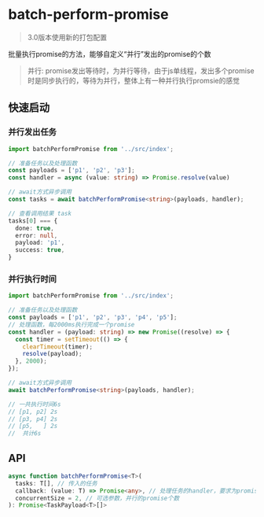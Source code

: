 # batch-perform-promise

> 3.0版本使用新的打包配置

批量执行promise的方法，能够自定义“并行”发出的promise的个数

> 并行: promise发出等待时，为并行等待，由于js单线程，发出多个promise时是同步执行的，等待为并行，整体上有一种并行执行promsie的感觉


## 快速启动

### 并行发出任务

```ts
import batchPerformPromise from '../src/index';

// 准备任务以及处理函数
const payloads = ['p1', 'p2', 'p3'];
const handler = async (value: string) => Promise.resolve(value)

// await方式异步调用
const tasks = await batchPerformPromise<string>(payloads, handler);

// 查看调用结果 task
tasks[0] === {
  done: true,
  error: null,
  payload: 'p1',
  success: true,
}
```

### 并行执行时间

```ts
import batchPerformPromise from '../src/index';

// 准备任务以及处理函数
const payloads = ['p1', 'p2', 'p3', 'p4', 'p5'];
// 处理函数，每2000ms执行完成一个promise
const handler = (payload: string) => new Promise((resolve) => {
  const timer = setTimeout(() => {
    clearTimeout(timer);
    resolve(payload);
  }, 2000);
});

// await方式异步调用
await batchPerformPromise<string>(payloads, handler);

// 一共执行时间6s
// [p1, p2] 2s
// [p3, p4] 2s
// [p5,   ] 2s
//  共计6s
```

## API

```ts
async function batchPerformPromise<T>(
  tasks: T[], // 传入的任务
  callback: (value: T) => Promise<any>, // 处理任务的handler，要求为promise调用
  concurrentSize = 2, // 可选参数，并行的promise个数
): Promise<TaskPayload<T>[]>
```
